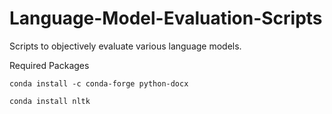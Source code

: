# Language-Model-Evaluation-Scripts
Scripts to objectively evaluate various language models.

Required Packages

```
conda install -c conda-forge python-docx

conda install nltk



```
